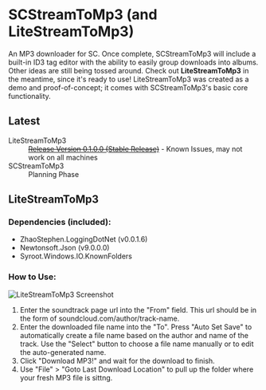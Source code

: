 # SCStreamToMp3 (and LiteStreamToMp3)
An MP3 downloader for SC. Once complete, SCStreamToMp3 will include a built-in ID3 tag editor with the ability to easily group downloads into albums. Other ideas are still being tossed around. Check out **LiteStreamToMp3** in the meantime, since it's ready to use! LiteStreamToMp3 was created as a demo and proof-of-concept; it comes with SCStreamToMp3's basic core functionality.

## Latest
<dl>

<dt>LiteStreamToMp3</dt>
<dd><a href="https://mega.nz/#!YF8g1AyT!37EvIDtzVfjvzO6nX-FLEAP1S8esMy6JMv8VXYyn9R8"><del>Release Version 0.1.0.0 (Stable Release)</del></a> - Known Issues, may not work on all machines</dd>

<dt>SCStreamToMp3</dt>
<dd>Planning Phase</dd>

</dl>


## LiteStreamToMp3

### Dependencies (included):
- ZhaoStephen.LoggingDotNet (v0.0.1.6)
- Newtonsoft.Json (v9.0.0.0)
- Syroot.Windows.IO.KnownFolders

### How to Use:
![LiteStreamToMp3 Screenshot](https://i.gyazo.com/0bbcb010e867d4d4beb9a3afff488117.png)

1. Enter the soundtrack page url into the "From" field. This url should be in the form of soundcloud.com/author/track-name.
2. Enter the downloaded file name into the "To". Press "Auto Set Save" to automatically create a file name based on the author and name of the track. Use the "Select" button to choose a file name manually or to edit the auto-generated name. 
3. Click "Download MP3!" and wait for the download to finish.
4. Use "File" > "Goto Last Download Location" to pull up the folder where your fresh MP3 file is sittng.
